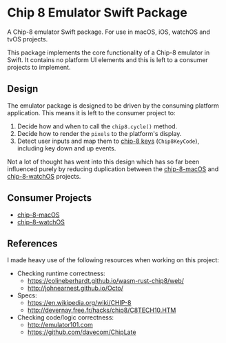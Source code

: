# Chip 8 Emulator Swift Package

A Chip-8 emulator Swift package. For use in macOS, iOS, watchOS and tvOS projects.

This package implements the core functionality of a Chip-8 emulator in Swift. It contains no platform UI elements and this is left to a consumer projects to implement.

## Design
The emulator package is designed to be driven by the consuming platform application. This means it is left to the consumer project to:
1. Decide how and when to call the `chip8.cycle()` method. 
2. Decide how to render the `pixels` to the platform's display.
3. Detect user inputs and map them to [chip-8 keys](https://en.wikipedia.org/wiki/CHIP-8#Input) (`Chip8KeyCode`), including key down and up events.

Not a lot of thought has went into this design which has so far been influenced purely by reducing duplication between the [chip-8-macOS](https://github.com/ryanggrey/chip-8-macos) and [chip-8-watchOS](https://github.com/ryanggrey/chip-8-watchOS) projects.

## Consumer Projects
- [chip-8-macOS](https://github.com/ryanggrey/chip-8-macos)
- [chip-8-watchOS](https://github.com/ryanggrey/chip-8-watchOS)

## References
I made heavy use of the following resources when working on this project:
- Checking runtime correctness:
  - https://colineberhardt.github.io/wasm-rust-chip8/web/
  - http://johnearnest.github.io/Octo/
- Specs:
  - https://en.wikipedia.org/wiki/CHIP-8
  - http://devernay.free.fr/hacks/chip8/C8TECH10.HTM
- Checking code/logic correctness:
  - http://emulator101.com
  - https://github.com/davecom/ChipLate

